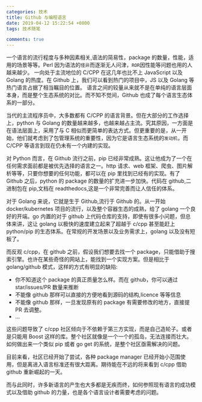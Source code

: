 ```yaml
---
categories: 技术
title: Github 与编程语言
date: 2019-04-12 15:22:54 +0800
tags: 技术随笔

comments: true
---
```


一个语言的流行程度与多种因素相关,语法的简易性，package 的数量，性能，适用的场景等等。Perl 因为语法的`怪异`而逐渐无人问津，`ROR`因性能等问题也用的人越来越少。
一向处于主流地位的 C/CPP 在这几年也比不上 JavaScript 以及 Golang 的热度。在 Github 上，我们可以看到热门的项目中，JS 以及 Golang 等热门语言占据了相当瞩目的位置。
语言之间的较量从来就不是在单纯的语言层面本身，而是整个生态系统的对比。而不知不觉间，Github 也成了每个语言生态体系的一部分。

当代的主流程序员中，大多数都有 C/CPP 的语言背景。但在大部分的工作选择上，python 与 Golang 的数量越来越多，也越来越占主流。究其原因，一方面是在语法层面上，采用了与 C 相似而更简单的表达方式。但更重要的是，从一开始，他们就考虑到了包管理系统的重要性，因为它是语言生态系统的`发动机`，而 C/CPP 等语言到现在仍未有一个内建的实现。

对 Python 而言，在 Github 流行之前，pip 已经非常成熟。这让他成为了一个在任何需求面前都是被优先选择的语言之一。http 请求、web 框架、爬虫、图片解析等等，只要你想要的任何功能，都可以在 pip 里找到已经有的实现。有了 Github 之后，python 的 package 的数量的扩充进一步加快。代码在 github,二进制包在 pip,文档在 readthedocs,这是一个非常完善而让人信任的体系。

对于 Golang 来说，它就是生于 Github,流行于 Github 的。从一开始 docker/kubernetes 项目的流行，以及整个容器生态的成熟，给了 golang 一个良好的开端。go 内置的对于 github 上代码仓库的支持，即使有很多小问题，但总体来讲，这让 golang 以极快的速度建立起来了超越于 c/cpp 甚至能赶上 python/pip 的生态体系。在常规的开发场景以及业务需求上，golang 以及没有短板了。

而反观 c/cpp，在 github 之前，假设我们想要去找一个 package，只能借助于搜索引擎。也许在某些奇怪的网站上，能找到一个实现方案。但是相比于 golang/github 模式，这样的方式有明显的缺陷:

* 你不知道这个 package 的真正质量怎么样。而在 github，你可以通过 star/issues/PR 数量来推断
* 不能像 github 那样可以直接的方便地看到源码的结构,licence 等等信息
* 不能像 github 那样，一旦发现原有的 package 有需要修改的地方，直接提 PR 去调整。
* ...

这些问题导致了 c/cpp 社区倾向于不依赖于第三方实现，而是自己造轮子。或者是只能用 Boost 这样的库。整个社区就像是一个一个的孤岛，无法连接而壮大。
如何做出来一个类似 pip 或者 go get 的系统，是整个社区亟需解决的问题。

目前来看，社区已经开始了尝试，各种 package manager 已经开始小范围使用，但是离进入语言标准还有很大距离。期待能在不远的将来看到 c/cpp 借助 github 重新崛起的一天。

而与此同时，许多新语言的产生也大多都是无疾而终，如何参照现有语言的成功模式以及借助 github 的力量，也是各个语言设计者需要考虑的问题。

